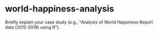 # world-happiness-analysis
Briefly explain your case study (e.g., "Analysis of World Happiness Report data (2015-2019) using R").
